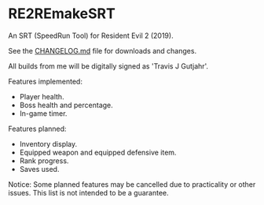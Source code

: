 # RE2REmakeSRT
An SRT (SpeedRun Tool) for Resident Evil 2 (2019).

See the [CHANGELOG.md](CHANGELOG.md) file for downloads and changes.

All builds from me will be digitally signed as 'Travis J Gutjahr'.

Features implemented:

* Player health.
* Boss health and percentage.
* In-game timer.

Features planned:

* Inventory display.
* Equipped weapon and equipped defensive item.
* Rank progress.
* Saves used.

Notice: Some planned features may be cancelled due to practicality or other issues. This list is not intended to be a guarantee.

